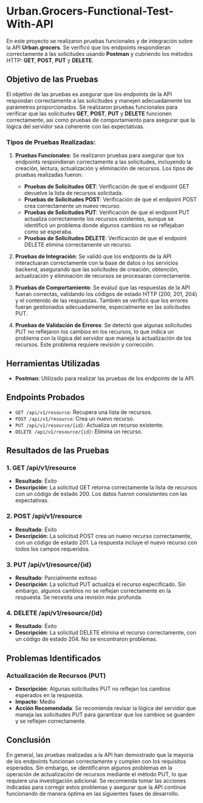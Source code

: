 # Urban.Grocers-Functional-Test-With-API
En este proyecto se realizaron pruebas funcionales y de integración sobre la API **Urban.grocers**. Se verificó que los endpoints respondieran correctamente a las solicitudes usando **Postman** y cubriendo los métodos HTTP: **GET**, **POST**, **PUT** y **DELETE**.

## Objetivo de las Pruebas

El objetivo de las pruebas es asegurar que los endpoints de la API respondan correctamente a las solicitudes y manejen adecuadamente los parámetros proporcionados. Se realizaron pruebas funcionales para verificar que las solicitudes **GET**, **POST**, **PUT** y **DELETE** funcionen correctamente, así como pruebas de comportamiento para asegurar que la lógica del servidor sea coherente con las expectativas.

### Tipos de Pruebas Realizadas:

1. **Pruebas Funcionales**: Se realizaron pruebas para asegurar que los endpoints respondieran correctamente a las solicitudes, incluyendo la creación, lectura, actualización y eliminación de recursos. Los tipos de pruebas realizadas fueron:
   - **Pruebas de Solicitudes GET**: Verificación de que el endpoint GET devuelve la lista de recursos solicitada.
   - **Pruebas de Solicitudes POST**: Verificación de que el endpoint POST crea correctamente un nuevo recurso.
   - **Pruebas de Solicitudes PUT**: Verificación de que el endpoint PUT actualiza correctamente los recursos existentes, aunque se identificó un problema donde algunos cambios no se reflejaban como se esperaba.
   - **Pruebas de Solicitudes DELETE**: Verificación de que el endpoint DELETE elimina correctamente un recurso.

2. **Pruebas de Integración**: Se validó que los endpoints de la API interactuaran correctamente con la base de datos o los servicios backend, asegurando que las solicitudes de creación, obtención, actualización y eliminación de recursos se procesaran correctamente.

3. **Pruebas de Comportamiento**: Se evaluó que las respuestas de la API fueran correctas, validando los códigos de estado HTTP (200, 201, 204) y el contenido de las respuestas. También se verificó que los errores fueran gestionados adecuadamente, especialmente en las solicitudes PUT.

4. **Pruebas de Validación de Errores**: Se detectó que algunas solicitudes PUT no reflejaron los cambios en los recursos, lo que indica un problema con la lógica del servidor que maneja la actualización de los recursos. Este problema requiere revisión y corrección.

## Herramientas Utilizadas

- **Postman**: Utilizado para realizar las pruebas de los endpoints de la API.

## Endpoints Probados

- `GET /api/v1/resource`: Recupera una lista de recursos.
- `POST /api/v1/resource`: Crea un nuevo recurso.
- `PUT /api/v1/resource/{id}`: Actualiza un recurso existente.
- `DELETE /api/v1/resource/{id}`: Elimina un recurso.

## Resultados de las Pruebas

### 1. **GET /api/v1/resource**
   - **Resultado**: Éxito
   - **Descripción**: La solicitud GET retorna correctamente la lista de recursos con un código de estado 200. Los datos fueron consistentes con las expectativas.

### 2. **POST /api/v1/resource**
   - **Resultado**: Éxito
   - **Descripción**: La solicitud POST crea un nuevo recurso correctamente, con un código de estado 201. La respuesta incluye el nuevo recurso con todos los campos requeridos.

### 3. **PUT /api/v1/resource/{id}**
   - **Resultado**: Parcialmente exitoso
   - **Descripción**: La solicitud PUT actualiza el recurso especificado. Sin embargo, algunos cambios no se reflejan correctamente en la respuesta. Se necesita una revisión más profunda.

### 4. **DELETE /api/v1/resource/{id}**
   - **Resultado**: Éxito
   - **Descripción**: La solicitud DELETE elimina el recurso correctamente, con un código de estado 204. No se encontraron problemas.

## Problemas Identificados

### **Actualización de Recursos (PUT)**
   - **Descripción**: Algunas solicitudes PUT no reflejan los cambios esperados en la respuesta.
   - **Impacto**: Medio
   - **Acción Recomendada**: Se recomienda revisar la lógica del servidor que maneja las solicitudes PUT para garantizar que los cambios se guarden y se reflejen correctamente.

## Conclusión

En general, las pruebas realizadas a la API han demostrado que la mayoría de los endpoints funcionan correctamente y cumplen con los requisitos esperados. Sin embargo, se identificaron algunos problemas en la operación de actualización de recursos mediante el método PUT, lo que requiere una investigación adicional. Se recomienda tomar las acciones indicadas para corregir estos problemas y asegurar que la API continúe funcionando de manera óptima en las siguientes fases de desarrollo.
